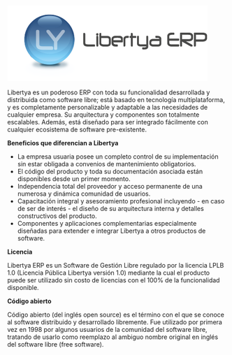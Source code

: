 ![Geneos](img/libertya.png)

Libertya es un poderoso ERP con toda su funcionalidad desarrollada y distribuida como software libre; está basado en tecnología multiplataforma, y es completamente personalizable y adaptable a las necesidades de cualquier empresa. Su arquitectura y componentes son totalmente escalables. Además, está diseñado para ser integrado fácilmente con cualquier ecosistema de software pre-existente.

**Beneficios que diferencian a Libertya**

* La empresa usuaria posee un completo control de su implementación sin estar obligada a convenios de mantenimiento obligatorios.
* El código del producto y toda su documentación asociada están disponibles desde un primer momento.
* Independencia total del proveedor y acceso permanente de una numerosa y dinámica comunidad de usuarios.
* Capacitación integral y asesoramiento profesional incluyendo - en caso de ser de interés - el diseño de su arquitectura interna y detalles constructivos del producto.
* Componentes y aplicaciones complementarias especialmente diseñadas para extender e integrar Libertya a otros productos de software.

**Licencia**

Libertya ERP es un Software de Gestión Libre regulado por la licencia LPLB 1.0 (Licencia Pública Libertya versión 1.0) mediante la cual el producto puede ser utilizado sin costo de licencias con el 100% de la funcionalidad disponible.

**Código abierto**

Código abierto (del inglés open source) es el término con el que se conoce al software distribuido y desarrollado libremente. Fue utilizado por primera vez en 1998 por algunos usuarios de la comunidad del software libre, tratando de usarlo como reemplazo al ambiguo nombre original en inglés del software libre (free software).